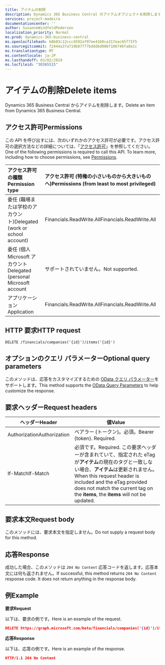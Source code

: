 ```yaml
---
title: アイテムの削除
description: Dynamics 365 Business Central のアイテムオブジェクトを削除します。
services: project-madeira
documentationcenter: ''
author: SusanneWindfeldPedersen
localization_priority: Normal
ms.prod: dynamics-365-business-central
ms.openlocfilehash: b8b03c12ccc4592af97ee4160ca317eac65f73f5
ms.sourcegitcommit: f2444a37a719b87777bdddbd086f106746fa0a1c
ms.translationtype: MT
ms.contentlocale: ja-JP
ms.lasthandoff: 03/02/2019
ms.locfileid: "30365515"
---
```

# <a name="delete-items"></a><span data-ttu-id="c443c-103">アイテムの削除</span><span class="sxs-lookup"><span data-stu-id="c443c-103">Delete items</span></span>
<span data-ttu-id="c443c-104">Dynamics 365 Business Central からアイテムを削除します。</span><span class="sxs-lookup"><span data-stu-id="c443c-104">Delete an item from Dynamics 365 Business Central.</span></span>

## <a name="permissions"></a><span data-ttu-id="c443c-105">アクセス許可</span><span class="sxs-lookup"><span data-stu-id="c443c-105">Permissions</span></span>
<span data-ttu-id="c443c-p101">この API を呼び出すには、次のいずれかのアクセス許可が必要です。アクセス許可の選択方法などの詳細については、「[アクセス許可](/graph/permissions-reference)」を参照してください。</span><span class="sxs-lookup"><span data-stu-id="c443c-p101">One of the following permissions is required to call this API. To learn more, including how to choose permissions, see [Permissions](/graph/permissions-reference).</span></span>

|<span data-ttu-id="c443c-108">アクセス許可の種類</span><span class="sxs-lookup"><span data-stu-id="c443c-108">Permission type</span></span> |<span data-ttu-id="c443c-109">アクセス許可 (特権の小さいものから大きいものへ)</span><span class="sxs-lookup"><span data-stu-id="c443c-109">Permissions (from least to most privileged)</span></span>|
|:---------------|:------------------------------------------|
|<span data-ttu-id="c443c-110">委任 (職場または学校のアカウント)</span><span class="sxs-lookup"><span data-stu-id="c443c-110">Delegated (work or school account)</span></span>|<span data-ttu-id="c443c-111">Financials.ReadWrite.All</span><span class="sxs-lookup"><span data-stu-id="c443c-111">Financials.ReadWrite.All</span></span> |
|<span data-ttu-id="c443c-112">委任 (個人 Microsoft アカウント</span><span class="sxs-lookup"><span data-stu-id="c443c-112">Delegated (personal Microsoft account</span></span>|<span data-ttu-id="c443c-113">サポートされていません。</span><span class="sxs-lookup"><span data-stu-id="c443c-113">Not supported.</span></span>|
|<span data-ttu-id="c443c-114">アプリケーション</span><span class="sxs-lookup"><span data-stu-id="c443c-114">Application</span></span>|<span data-ttu-id="c443c-115">Financials.ReadWrite.All</span><span class="sxs-lookup"><span data-stu-id="c443c-115">Financials.ReadWrite.All</span></span>|

## <a name="http-request"></a><span data-ttu-id="c443c-116">HTTP 要求</span><span class="sxs-lookup"><span data-stu-id="c443c-116">HTTP request</span></span>
```
DELETE /financials/companies('{id}')/items('{id}')
```

## <a name="optional-query-parameters"></a><span data-ttu-id="c443c-117">オプションのクエリ パラメーター</span><span class="sxs-lookup"><span data-stu-id="c443c-117">Optional query parameters</span></span>
<span data-ttu-id="c443c-118">このメソッドは、応答をカスタマイズするための [OData クエリ パラメーター](/graph/query-parameters)をサポートします。</span><span class="sxs-lookup"><span data-stu-id="c443c-118">This method supports the [OData Query Parameters](/graph/query-parameters) to help customize the response.</span></span>

## <a name="request-headers"></a><span data-ttu-id="c443c-119">要求ヘッダー</span><span class="sxs-lookup"><span data-stu-id="c443c-119">Request headers</span></span>
|<span data-ttu-id="c443c-120">ヘッダー</span><span class="sxs-lookup"><span data-stu-id="c443c-120">Header</span></span>       |<span data-ttu-id="c443c-121">値</span><span class="sxs-lookup"><span data-stu-id="c443c-121">Value</span></span>                    |
|-------------|-------------------------|
|<span data-ttu-id="c443c-122">Authorization</span><span class="sxs-lookup"><span data-stu-id="c443c-122">Authorization</span></span>|<span data-ttu-id="c443c-p102">ベアラー {トークン}。必須。</span><span class="sxs-lookup"><span data-stu-id="c443c-p102">Bearer {token}. Required.</span></span>|
|<span data-ttu-id="c443c-125">If-Match</span><span class="sxs-lookup"><span data-stu-id="c443c-125">If-Match</span></span>     |<span data-ttu-id="c443c-126">必須です。</span><span class="sxs-lookup"><span data-stu-id="c443c-126">Required.</span></span> <span data-ttu-id="c443c-127">この要求ヘッダーが含まれていて、指定された eTag が**アイテム**の現在のタグと一致しない場合、**アイテム**は更新されません。</span><span class="sxs-lookup"><span data-stu-id="c443c-127">When this request header is included and the eTag provided does not match the current tag on the **items**, the **items** will not be updated.</span></span> |

## <a name="request-body"></a><span data-ttu-id="c443c-128">要求本文</span><span class="sxs-lookup"><span data-stu-id="c443c-128">Request body</span></span>
<span data-ttu-id="c443c-129">このメソッドには、要求本文を指定しません。</span><span class="sxs-lookup"><span data-stu-id="c443c-129">Do not supply a request body for this method.</span></span>

## <a name="response"></a><span data-ttu-id="c443c-130">応答</span><span class="sxs-lookup"><span data-stu-id="c443c-130">Response</span></span>
<span data-ttu-id="c443c-p104">成功した場合、このメソッドは ```204 No Content``` 応答コードを返します。応答本文には何も返されません。</span><span class="sxs-lookup"><span data-stu-id="c443c-p104">If successful, this method returns ```204 No Content``` response code. It does not return anything in the response body.</span></span>

## <a name="example"></a><span data-ttu-id="c443c-133">例</span><span class="sxs-lookup"><span data-stu-id="c443c-133">Example</span></span>

<span data-ttu-id="c443c-134">**要求**</span><span class="sxs-lookup"><span data-stu-id="c443c-134">**Request**</span></span>

<span data-ttu-id="c443c-135">以下は、要求の例です。</span><span class="sxs-lookup"><span data-stu-id="c443c-135">Here is an example of the request.</span></span>
```json
DELETE https://graph.microsoft.com/beta/financials/companies('{id}')/items('{id}')
```

<span data-ttu-id="c443c-136">**応答**</span><span class="sxs-lookup"><span data-stu-id="c443c-136">**Response**</span></span>

<span data-ttu-id="c443c-137">以下は、応答の例です。</span><span class="sxs-lookup"><span data-stu-id="c443c-137">Here is an example of the response.</span></span> 

```json
HTTP/1.1 204 No Content
```

